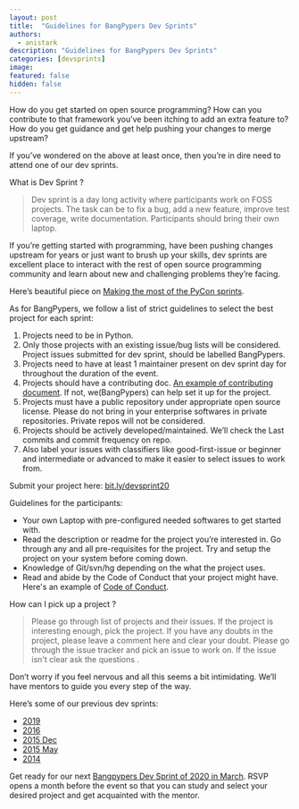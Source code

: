```yaml
---
layout: post
title:  "Guidelines for BangPypers Dev Sprints"
authors: 
  - anistark
description: "Guidelines for BangPypers Dev Sprints"
categories: [devsprints]
image:
featured: false
hidden: false
---
```


How do you get started on open source programming? How can you contribute to that framework you’ve been itching to add an extra feature to? How do you get guidance and get help pushing your changes to merge upstream? 

If you’ve wondered on the above at least once, then you’re in dire need to attend one of our dev sprints.

What is Dev Sprint ?

> Dev sprint is a day long activity where participants work on FOSS projects. The task can be to fix a bug, add a new feature, improve test coverage, write documentation. Participants should bring their own laptop.

If you’re getting started with programming, have been pushing changes upstream for years or just want to brush up your skills, dev sprints are excellent place to interact with the rest of open source programming community and learn about new and challenging problems they’re facing.

Here’s beautiful piece on [Making the most of the PyCon sprints](https://treyhunner.com/2019/04/making-the-most-of-the-pycon-sprints/).

As for BangPypers, we follow a list of strict guidelines to select the best project for each sprint:

1. Projects need to be in Python.
2. Only those projects with an existing issue/bug lists will be considered. Project issues submitted for dev sprint, should be labelled BangPypers. 
3. Projects need to have at least 1 maintainer present on dev sprint day for throughout the duration of the event.
4. Projects should have a contributing doc. [An example of contributing document](https://github.com/pallets/flask/blob/master/CONTRIBUTING.rst). If not, we(BangPypers) can help set it up for the project.
5. Projects must have a public repository under appropriate open source license. Please do not bring in your enterprise softwares in private repositories. Private repos will not be considered.
6. Projects should be actively developed/maintained. We’ll check the Last commits and commit frequency on repo.
7. Also label your issues with classifiers like good-first-issue or beginner and intermediate or advanced to make it easier to select issues to work from.

Submit your project here: [bit.ly/devsprint20](http://bit.ly/devsprint20)

Guidelines for the participants:
- Your own Laptop with pre-configured needed softwares to get started with.
- Read the description or readme for the project you’re interested in. Go through any and all pre-requisites for the project. Try and setup the project on your system before coming down.
- Knowledge of Git/svn/hg depending on the what the project uses.
- Read and abide by the Code of Conduct that your project might have. Here's an example of [Code of Conduct](https://www.kennethreitz.org/essays/be-cordial-or-be-on-your-way).

How can I pick up a project ?

> Please go through list of projects and their issues. If the project is interesting enough, pick the project. If you have any doubts in the project, please leave a comment here and clear your doubt. Please go through the issue tracker and pick an issue to work on. If the issue isn't clear ask the questions .

Don’t worry if you feel nervous and all this seems a bit intimidating. We’ll have mentors to guide you every step of the way.

Here’s some of our previous dev sprints:
- [2019](https://www.meetup.com/BangPypers/events/pbxxkqyzcbzb/)
- [2016](https://www.meetup.com/BangPypers/events/qxlhwkyvgbvb/)
- [2015 Dec](https://www.meetup.com/BangPypers/events/qxlhwkytqbzb/)
- [2015 May](https://www.meetup.com/BangPypers/events/qxlhwkythbvb/)
- [2014](https://www.meetup.com/BangPypers/events/qxlhwkysqbbc/)

Get ready for our next [Bangpypers Dev Sprint of 2020 in March](https://www.meetup.com/BangPypers/events/kswpqqybcfbcc/). RSVP opens a month before the event so that you can study and select your desired project and get acquainted with the mentor.

